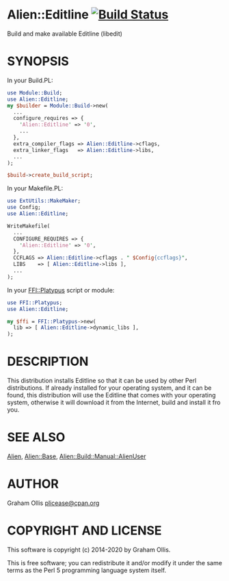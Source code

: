 # Alien::Editline [![Build Status](https://secure.travis-ci.org/Perl5-Alien/Alien-Editline.png)](http://travis-ci.org/Perl5-Alien/Alien-Editline)

Build and make available Editline (libedit)

# SYNOPSIS

In your Build.PL:

```perl
use Module::Build;
use Alien::Editline;
my $builder = Module::Build->new(
  ...
  configure_requires => {
    'Alien::Editline' => '0',
    ...
  },
  extra_compiler_flags => Alien::Editline->cflags,
  extra_linker_flags   => Alien::Editline->libs,
  ...
);

$build->create_build_script;
```

In your Makefile.PL:

```perl
use ExtUtils::MakeMaker;
use Config;
use Alien::Editline;

WriteMakefile(
  ...
  CONFIGURE_REQUIRES => {
    'Alien::Editline' => '0',
  },
  CCFLAGS => Alien::Editline->cflags . " $Config{ccflags}",
  LIBS    => [ Alien::Editline->libs ],
  ...
);
```

In your [FFI::Platypus](https://metacpan.org/pod/FFI::Platypus) script or module:

```perl
use FFI::Platypus;
use Alien::Editline;

my $ffi = FFI::Platypus->new(
  lib => [ Alien::Editline->dynamic_libs ],
);
```

# DESCRIPTION

This distribution installs Editline so that it can be used by other Perl distributions.  If already
installed for your operating system, and it can be found, this distribution will use the Editline
that comes with your operating system, otherwise it will download it from the Internet, build and
install it fro you.

# SEE ALSO

[Alien](https://metacpan.org/pod/Alien), [Alien::Base](https://metacpan.org/pod/Alien::Base), [Alien::Build::Manual::AlienUser](https://metacpan.org/pod/Alien::Build::Manual::AlienUser)

# AUTHOR

Graham Ollis <plicease@cpan.org>

# COPYRIGHT AND LICENSE

This software is copyright (c) 2014-2020 by Graham Ollis.

This is free software; you can redistribute it and/or modify it under
the same terms as the Perl 5 programming language system itself.
